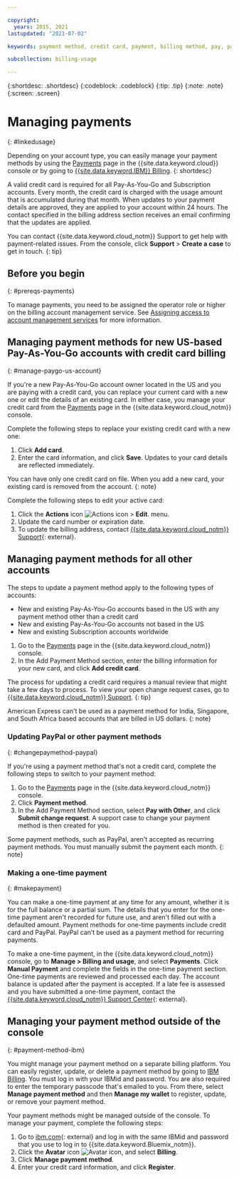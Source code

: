 ```yaml
---

copyright:
  years: 2015, 2021
lastupdated: "2021-07-02"

keywords: payment method, credit card, payment, billing method, pay, pay my bill, billing items, ibm billing, 

subcollection: billing-usage

---
```


{:shortdesc: .shortdesc}
{:codeblock: .codeblock}
{:tip: .tip}
{:note: .note}
{:screen: .screen}

# Managing payments
{: #linkedusage}

Depending on your account type, you can easily manage your payment methods by using the [Payments](/billing/payments) page in the {{site.data.keyword.cloud}} console or by going to [{{site.data.keyword.IBM}} Billing](https://myibm.ibm.com/billing/). 
{: shortdesc}

A valid credit card is required for all Pay-As-You-Go and Subscription accounts. Every month, the credit card is charged with the usage amount that is accumulated during that month. When updates to your payment details are approved, they are applied to your account within 24 hours. The contact specified in the billing address section receives an email confirming that the updates are applied. 

You can contact {{site.data.keyword.cloud_notm}} Support to get help with payment-related issues. From the console, click **Support** > **Create a case** to get in touch.
{: tip}

## Before you begin
{: #prereqs-payments} 

To manage payments, you need to be assigned the operator role or higher on the billing account management service. See [Assigning access to account management services](/docs/account?topic=account-account-services) for more information.

## Managing payment methods for new US-based Pay-As-You-Go accounts with credit card billing
{: #manage-paygo-us-account}

If you're a new Pay-As-You-Go account owner located in the US and you are paying with a credit card, you can replace your current card with a new one or edit the details of an existing card. In either case, you manage your credit card from the [Payments](/billing/payments) page in the {{site.data.keyword.cloud_notm}} console.

Complete the following steps to replace your existing credit card with a new one: 

1. Click **Add card**. 
2. Enter the card information, and click **Save**. Updates to your card details are reflected immediately. 

You can have only one credit card on file. When you add a new card, your existing card is removed from the account.
{: note}

Complete the following steps to edit your active card:

1. Click the **Actions** icon ![Actions icon](../icons/action-menu-icon.svg "Actions") > **Edit**.  menu. 
2. Update the card number or expiration date. 
3. To update the billing address, contact [{{site.data.keyword.cloud_notm}} Support](https://cloud.ibm.com/unifiedsupport/supportcenter){: external}.

##  Managing payment methods for all other accounts 

The steps to update a payment method apply to the following types of accounts: 

 * New and existing Pay-As-You-Go accounts based in the US with any payment method other than a credit card
 * New and existing Pay-As-You-Go accounts not based in the US
 * New and existing Subscription accounts worldwide

1. Go to the [Payments](/billing/payments) page in the {{site.data.keyword.cloud_notm}} console. 
2. In the Add Payment Method section, enter the billing information for your new card, and click **Add credit card**.
 
The process for updating a credit card requires a manual review that might take a few days to process. To view your open change request cases, go to [{{site.data.keyword.cloud_notm}} Support](https://cloud.ibm.com/unifiedsupport/supportcenter).
{: tip}

American Express can't be used as a payment method for India, Singapore, and South Africa based accounts that are billed in US dollars.
{: note}

### Updating PayPal or other payment methods
{: #changepaymethod-paypal}

If you're using a payment method that's not a credit card, complete the following steps to switch to your payment method:

1. Go to the [Payments](/billing/payments) page in the {{site.data.keyword.cloud_notm}} console. 
2. Click **Payment method**.
3. In the Add Payment Method section, select **Pay with Other**, and click **Submit change request**. A support case to change your payment method is then created for you. 

Some payment methods, such as PayPal, aren't accepted as recurring payment methods. You must manually submit the payment each month.
{: note}

### Making a one-time payment
{: #makepayment}

You can make a one-time payment at any time for any amount, whether it is for the full balance or a partial sum. The details that you enter for the one-time payment aren't recorded for future use, and aren't filled out with a defaulted amount. Payment methods for one-time payments include credit card and PayPal. PayPal can’t be used as a payment method for recurring payments.

To make a one-time payment, in the {{site.data.keyword.cloud_notm}} console, go to **Manage > Billing and usage**, and select **Payments**. Click **Manual Payment** and complete the fields in the one-time payment section. One-time payments are reviewed and processed each day. The account balance is updated after the payment is accepted. If a late fee is assessed and you have submitted a one-time payment, contact the [{{site.data.keyword.cloud_notm}} Support Center](https://cloud.ibm.com/unifiedsupport/supportcenter){: external}. 

## Managing your payment method outside of the console 
{: #payment-method-ibm}

You might manage your payment method on a separate billing platform. You can easily register, update, or delete a payment method by going to [IBM Billing](https://myibm.ibm.com/billing/). You must log in with your IBMid and password. You are also required to enter the temporary passcode that's emailed to you. From there, select **Manage payment method** and then **Manage my wallet** to register, update, or remove your payment method. 

Your payment methods might be managed outside of the console. To manage your payment, complete the following steps: 
  1. Go to [ibm.com](http://www.ibm.com){: external} and log in with the same IBMid and password that you use to log in to {{site.data.keyword.Bluemix_notm}}.
  1. Click the **Avatar** icon ![Avatar icon](../icons/i-avatar-icon.svg "Avatar"), and select **Billing**.
  1. Click **Manage payment method**.
  1. Enter your credit card information, and click **Register**.

